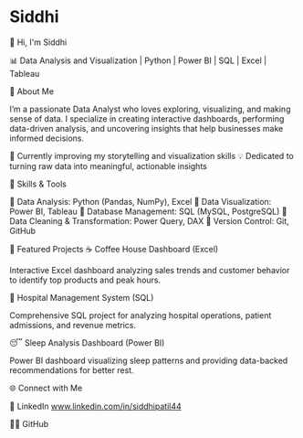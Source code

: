 # Siddhi
👋 Hi, I'm Siddhi

📊 Data Analysis and Visualization | Python | Power BI | SQL | Excel | Tableau

🚀 About Me

I’m a passionate Data Analyst who loves exploring, visualizing, and making sense of data.
I specialize in creating interactive dashboards, performing data-driven analysis, and uncovering insights that help businesses make informed decisions.

🌱 Currently improving my storytelling and visualization skills
💡 Dedicated to turning raw data into meaningful, actionable insights

🧠 Skills & Tools

🔹 Data Analysis: Python (Pandas, NumPy), Excel
🔹 Data Visualization: Power BI, Tableau
🔹 Database Management: SQL (MySQL, PostgreSQL)
🔹 Data Cleaning & Transformation: Power Query, DAX
🔹 Version Control: Git, GitHub

💼 Featured Projects
☕ Coffee House Dashboard (Excel)

Interactive Excel dashboard analyzing sales trends and customer behavior to identify top products and peak hours.

🏥 Hospital Management System (SQL)

Comprehensive SQL project for analyzing hospital operations, patient admissions, and revenue metrics.

😴 Sleep Analysis Dashboard (Power BI)

Power BI dashboard visualizing sleep patterns and providing data-backed recommendations for better rest.


🌐 Connect with Me

💼 LinkedIn www.linkedin.com/in/siddhipatil44

🧑‍💻 GitHub

